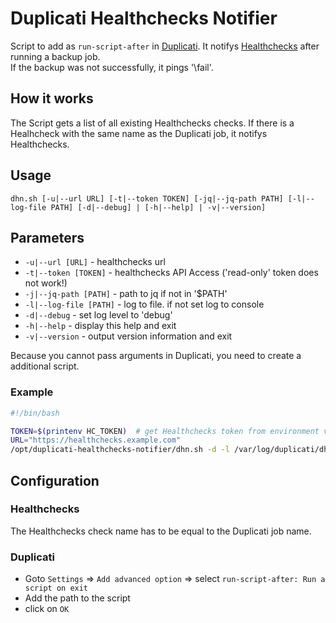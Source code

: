 # Duplicati Healthchecks Notifier
Script to add as `run-script-after` in [Duplicati](https://www.duplicati.com). It notifys [Healthchecks](https://healthchecks.io) after running a backup job.<br>
If the backup was not successfully, it pings '\fail'.<br>

## How it works
The Script gets a list of all existing Healthchecks checks. If there is a Healhcheck with the same name as the Duplicati job, it notifys Healthchecks.

## Usage
`dhn.sh [-u|--url URL] [-t|--token TOKEN] [-jq|--jq-path PATH] [-l|--log-file PATH] [-d|--debug] | [-h|--help] | -v|--version]`

## Parameters
* `-u|--url [URL]` - healthchecks url
* `-t|--token [TOKEN]` - healthchecks API Access ('read-only' token does not work!)
* `-j|--jq-path [PATH]` - path to jq if not in '$PATH'
* `-l|--log-file [PATH]` - log to file. if not set log to console
* `-d|--debug` - set log level to 'debug'
* `-h|--help` - display this help and exit
* `-v|--version` - output version information and exit

Because you cannot pass arguments in Duplicati, you need to create a additional script.
### Example
``` bash
#!/bin/bash

TOKEN=$(printenv HC_TOKEN)  # get Healthchecks token from environment variable 'HC_TOKEN'
URL="https://healthchecks.example.com"
/opt/duplicati-healthchecks-notifier/dhn.sh -d -l /var/log/duplicati/dhn.log -t $TOKEN -u $URL
```

## Configuration
### Healthchecks
The Healthchecks check name has to be equal to the Duplicati job name.
### Duplicati
* Goto `Settings` => `Add advanced option` => select `run-script-after: Run a script on exit`
* Add the path to the script
* click on `OK`
